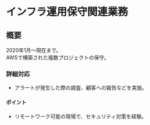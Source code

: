 # インフラ運用保守関連業務

## 概要

2020年1月〜現在まで。</br>
AWSで構築された複数プロジェクトの保守。

### 詳細対応
* アラートが発生した際の調査、顧客への報告などを実施。

#### ポイント

* リモートワーク可能の現場で、セキュリティ対策を経験。
